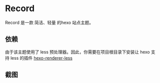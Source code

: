 # Record

Record 是一款 简洁、轻量 的hexo 站点主题。


## 依赖

由于该主题使用了 less 预处理器。因此，你需要在项目根目录下安装让 hexo 支持 less 的插件 [hexo-renderer-less](https://github.com/hexojs/hexo-renderer-less)

## 截图

